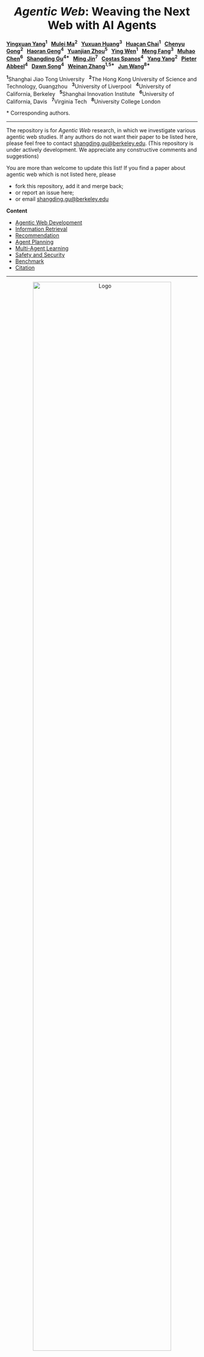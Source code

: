 
<h1 align="center" style="font-size: 30px;"><strong><em>Agentic Web</em></strong>: Weaving the Next Web with AI Agents</h1>

**[Yingxuan Yang](#)<sup>1</sup>   [Mulei Ma](#)<sup>2</sup>   [Yuxuan Huang](#)<sup>3</sup>   [Huacan Chai](#)<sup>1</sup>   [Chenyu Gong](#)<sup>2</sup>   [Haoran Geng](#)<sup>4</sup>   [Yuanjian Zhou](#)<sup>5</sup>   [Ying Wen](#)<sup>1</sup>   [Meng Fang](#)<sup>3</sup>   [Muhao Chen](#)<sup>6</sup>   [Shangding Gu](#)<sup>4\*</sup>   [Ming Jin](#)<sup>7</sup>   [Costas Spanos](#)<sup>4</sup>   [Yang Yang](#)<sup>2</sup>   [Pieter Abbeel](#)<sup>4</sup>   [Dawn Song](#)<sup>4</sup>   [Weinan Zhang](#)<sup>1,5\*</sup>   [Jun Wang](#)<sup>8\*</sup>**

<sup>**1**</sup>Shanghai Jiao Tong University   <sup>**2**</sup>The Hong Kong University of Science and Technology, Guangzhou   <sup>**3**</sup>University of Liverpool   <sup>**4**</sup>University of California, Berkeley   <sup>**5**</sup>Shanghai Innovation Institute   <sup>**6**</sup>University of California, Davis   <sup>**7**</sup>Virginia Tech   <sup>**8**</sup>University College London

\* Corresponding authors.

---

The repository is for *Agentic Web* research, in which we investigate various agentic web studies. If any authors do not want their paper to be listed here, please feel free to contact <shangding.gu@berkeley.edu>. (This repository is under actively development. We appreciate any constructive comments and suggestions)


You are more than welcome to update this list! If you find a paper about agentic web which is not listed here, please

- fork this repository, add it and merge back;
- or report an issue here;
- or email shangding.gu@berkeley.edu

**Content**
- [Agentic Web Development](#agentic-web-development)
- [Information Retrieval](#information-retrieval)
- [Recommendation](#recommendation)
- [Agent Planning](#agent-planning)
- [Multi-Agent Learning](#multi-agent-learning)
- [Safety and Security](#safety-and-security)
- [Benchmark](#benchmark)
- [Citation](#citation)
---

<div align="center">
    <img src="./docs/figures/web-evolution.png" alt="Logo" width="85%">
</div>
<div align="center">
<b>Figure 1</b>: Web Evolution: From Directories to Agents.
</div>
</br>

<div align="center">
    <img src="./docs/figures/timeline-web-evolution.png" alt="Logo" width="85%">
</div>
<div align="center">
<b>Figure 2</b>: Timeline of Web Evolution: Three Major Eras. Note: These eras are not strictly separated. Transitions occurred gradually, and features of one era often coexisted with the next. Technologies and business models frequently overlapped during these transitions.
</div>

## Agentic Web Development
- [A Survey of AI Agent Registry Solutions](https://arxiv.org/pdf/2508.03095) by Aditi Singh, Abul Ehtesham, Ramesh Raskar, Mahesh Lambe, Pradyumna Chari, Jared James Grogan, Abhishek Singh, Saket Kumar. 2025
- [Using the NANDA Index Architecture in Practice: An Enterprise Perspective](https://www.arxiv.org/pdf/2508.03101) by Sichao Wang, Ramesh Raskar, Mahesh Lambe, Pradyumna Chari, Rekha Singhal, Shailja Gupta, Rajesh Ranjan, Ken Huang. 2025
- [Web3 x AI Agents: Landscape, Integrations, and Foundational Challenges](https://arxiv.org/pdf/2508.02773) by Yiming Shen, Jiashuo Zhang, Zhenzhe Shao, Wenxuan Luo, Yanlin Wang, Ting Chen, Zibin Zheng, Jiachi Chen. 2025
- [Plan-and-act: Improving planning of agents for long-horizon tasks](https://arxiv.org/pdf/2503.09572) by Erdogan, Lutfi Eren, Nicholas Lee, Sehoon Kim, Suhong Moon, Hiroki Furuta, Gopala Anumanchipalli, Kurt Keutzer, and Amir Gholami. 2025
- [A survey of webagents: Towards next-generation ai agents for web automation with large foundation models](https://arxiv.org/pdf/2503.23350v4) by Ning, Liangbo, Ziran Liang, Zhuohang Jiang, Haohao Qu, Yujuan Ding, Wenqi Fan, Xiao-yong Wei et al. 2025
- [WebDancer: Towards Autonomous Information Seeking Agency](https://arxiv.org/pdf/2505.22648) by Wu, Jialong, Baixuan Li, Runnan Fang, Wenbiao Yin, Liwen Zhang, Zhengwei Tao, Dingchu Zhang et al. 2025
- [From Web Search towards Agentic Deep Research: Incentivizing Search with Reasoning Agents](https://arxiv.org/pdf/2506.18959) by Zhang, Weizhi, Yangning Li, Yuanchen Bei, Junyu Luo, Guancheng Wan, Liangwei Yang, Chenxuan Xie et al. 2025
- [MA-RAG: Multi-Agent Retrieval-Augmented Generation via Collaborative Chain-of-Thought Reasoning](https://arxiv.org/pdf/2505.20096?) by Nguyen, Thang, Peter Chin, and Yu-Wing Tai. 2025 
- [Deep Research Agents: A Systematic Examination And Roadmap](https://arxiv.org/pdf/2506.18096) by Huang, Yuxuan, Yihang Chen, Haozheng Zhang, Kang Li, Meng Fang, Linyi Yang, Xiaoguang Li et al. 2025
- [ArchRAG: Attributed Community-based Hierarchical Retrieval-Augmented Generation](https://arxiv.org/pdf/2502.09891?) by Wang, Shu, Yixiang Fang, Yingli Zhou, Xilin Liu, and Yuchi Ma. 2025
- [Macrec: A multi-agent collaboration framework for recommendation](https://dl.acm.org/doi/pdf/10.1145/3626772.3657669) by Wang, Zhefan, Yuanqing Yu, Wendi Zheng, Weizhi Ma, and Min Zhang. 2024
- [Webarena: A realistic web environment for building autonomous agents](https://arxiv.org/pdf/2307.13854) by Zhou, Shuyan, Frank F. Xu, Hao Zhu, Xuhui Zhou, Robert Lo, Abishek Sridhar, Xianyi Cheng et al. 2023
- [Toolllm: Facilitating large language models to master 16000+ real-world apis](https://arxiv.org/pdf/2307.16789) by Qin, Yujia, Shihao Liang, Yining Ye, Kunlun Zhu, Lan Yan, Yaxi Lu, Yankai Lin et al. 2023
- [Api-bank: A comprehensive benchmark for tool-augmented llms](https://arxiv.org/pdf/2304.08244) by Li, Minghao, Yingxiu Zhao, Bowen Yu, Feifan Song, Hangyu Li, Haiyang Yu, Zhoujun Li, Fei Huang, and Yongbin Li.  2023
- [React: Synergizing reasoning and acting in language models](https://par.nsf.gov/servlets/purl/10451467) by Yao, Shunyu, Jeffrey Zhao, Dian Yu, Nan Du, Izhak Shafran, Karthik Narasimhan, and Yuan Cao. 2023
- [Voyager: An open-ended embodied agent with large language models](https://arxiv.org/pdf/2305.16291) by Wang, Guanzhi, Yuqi Xie, Yunfan Jiang, Ajay Mandlekar, Chaowei Xiao, Yuke Zhu, Linxi Fan, and Anima Anandkumar. 2023
- [Toolformer: Language models can teach themselves to use tools](https://proceedings.neurips.cc/paper_files/paper/2023/file/d842425e4bf79ba039352da0f658a906-Paper-Conference.pdf) by Schick, Timo, Jane Dwivedi-Yu, Roberto Dessì, Roberta Raileanu, Maria Lomeli, Eric Hambro, Luke Zettlemoyer, Nicola Cancedda, and Thomas Scialom.  2023
- [Swe-bench: Can language models resolve real-world github issues?](https://arxiv.org/pdf/2310.06770) by Jimenez, Carlos E., John Yang, Alexander Wettig, Shunyu Yao, Kexin Pei, Ofir Press, and Karthik Narasimhan. 2023
- [Hugginggpt: Solving ai tasks with chatgpt and its friends in hugging face](https://proceedings.neurips.cc/paper_files/paper/2023/file/77c33e6a367922d003ff102ffb92b658-Paper-Conference.pdf) by Shen, Yongliang, Kaitao Song, Xu Tan, Dongsheng Li, Weiming Lu, and Yueting Zhuang. 2023
- [Training language models to follow instructions with human feedback](https://proceedings.neurips.cc/paper_files/paper/2022/file/b1efde53be364a73914f58805a001731-Paper-Conference.pdf) by Ouyang, Long, Jeffrey Wu, Xu Jiang, Diogo Almeida, Carroll Wainwright, Pamela Mishkin, Chong Zhang et al. 2022
- [Webgpt: Browser-assisted question-answering with human feedback](https://arxiv.org/pdf/2112.09332) by Nakano, Reiichiro, Jacob Hilton, Suchir Balaji, Jeff Wu, Long Ouyang, Christina Kim, Christopher Hesse et al. 2021
- [Deep reinforcement learning for list-wise recommendations](https://arxiv.org/pdf/1801.00209) by Zhao, Xiangyu, Liang Zhang, Long Xia, Zhuoye Ding, Dawei Yin, and Jiliang Tang.  2019
- [SlateQ: A Tractable Decomposition for Reinforcement Learning with Recommendation Sets.](https://www.cs.toronto.edu/~cebly/Papers/SlateQ_IJCAI_2019.pdf) by Ie, Eugene, Vihan Jain, Jing Wang, Sanmit Narvekar, Ritesh Agarwal, Rui Wu, Heng-Tze Cheng, Tushar Chandra, and Craig Boutilier. 2019

## Information Retrieval

- [Agentic information retrieval](https://arxiv.org/pdf/2410.09713?) by Zhang, Weinan, Junwei Liao, Ning Li, Kounianhua Du, and Jianghao Lin. 2025
- [Large language models for generative information extraction: A survey](https://link.springer.com/content/pdf/10.1007/s11704-024-40555-y.pdf) by Xu, Derong, Wei Chen, Wenjun Peng, Chao Zhang, Tong Xu, Xiangyu Zhao, Xian Wu, Yefeng Zheng, Yang Wang, and Enhong Chen. 2024
- [Bias and unfairness in information retrieval systems: New challenges in the llm era](https://dl.acm.org/doi/pdf/10.1145/3637528.3671458) by Dai, Sunhao, Chen Xu, Shicheng Xu, Liang Pang, Zhenhua Dong, and Jun Xu. 2024
- [Retrieval-augmented code generation for universal information extraction](https://arxiv.org/pdf/2311.02962) by Guo, Yucan, Zixuan Li, Xiaolong Jin, Yantao Liu, Yutao Zeng, Wenxuan Liu, Xiang Li et al. 2024
- [Large language models for information retrieval: A survey](https://arxiv.org/pdf/2308.07107) by Zhu, Yutao, Huaying Yuan, Shuting Wang, Jiongnan Liu, Wenhan Liu, Chenlong Deng, Haonan Chen, Zheng Liu, Zhicheng Dou, and Ji-Rong Wen. 2023
- [Inpars-v2: Large language models as efficient dataset generators for information retrieval](https://arxiv.org/pdf/2301.01820) by Jeronymo, Vitor, Luiz Bonifacio, Hugo Abonizio, Marzieh Fadaee, Roberto Lotufo, Jakub Zavrel, and Rodrigo Nogueira. 2023
- [Unified structure generation for universal information extraction](https://arxiv.org/pdf/2203.12277) by Lu, Yaojie, Qing Liu, Dai Dai, Xinyan Xiao, Hongyu Lin, Xianpei Han, Le Sun, and Hua Wu. 2022
- [An Adversarial Imitation Click Model for Information Retrieval](https://dl.acm.org/doi/pdf/10.1145/3442381.3449913?casa_token=uxTFt1GHdzYAAAAA:oYcBl_NFP7Rx-rB1c6Ol_aGVykWPtWWBUmkjuulSP_eEONMgYsnJJOJRHobEUI5aTic8j88fz7qd) by Dai, Xinyi, Jianghao Lin, Weinan Zhang, Shuai Li, Weiwen Liu, Ruiming Tang, Xiuqiang He, Jianye Hao, Jun Wang, and Yong Yu. 2021
- [A survey on deep matrix factorizations](https://www.sciencedirect.com/science/article/pii/S1574013721000630?casa_token=X2qx6lyiRwgAAAAA:DDn-5yrnsytdljuWnDKVW0B_xmJGsM67KFR1nosP_37MiozL88O-dfysupN-KenOJ1YX7SDPJQ) by De Handschutter, Pierre, Nicolas Gillis, and Xavier Siebert. 2021
- [Deepcf: A unified framework of representation learning and matching function learning in recommender system](https://arxiv.org/pdf/1901.04704) by Deng, Zhi-Hong, Ling Huang, Chang-Dong Wang, Jian-Huang Lai, and Philip S. Yu.  2019
- [On the Equilibrium of Query Reformulation and Document Retrieval](https://dl.acm.org/doi/pdf/10.1145/3234944.3234962?casa_token=uohit0RoaXgAAAAA:kBBh30W1qHWnaYytiXtgLMGnvTszUPxfBSzLNA29Tik0gQ7-DeECH2lqzUM1Qim9kZ4OhisDxyHT) by Zou, Shihao, Guanyu Tao, Jun Wang, Weinan Zhang, and Dell Zhang. 2018
- [Irgan: A minimax game for unifying generative and discriminative information retrieval models](https://dl.acm.org/doi/pdf/10.1145/3077136.3080786?casa_token=ewZ3STWowa0AAAAA:GOB0cDaNh9gqsZd41Yu2CR_BPRiOrmaWoVa8iHhXw3FEASrhqe3W6rqs21FUYCWrCzuYuuV_nOyS) by Wang, Jun, Lantao Yu, Weinan Zhang, Yu Gong, Yinghui Xu, Benyou Wang, Peng Zhang, and Dell Zhang. 2017
- [Neural collaborative filtering](https://dl.acm.org/doi/pdf/10.1145/3038912.3052569?casa_token=voDsTiXaNKAAAAAA:RCPudBDnAYslj7UDu02FBvZAEN-vgTXy0ttzVpjDOVPi6TiXakxTw3vK18WV0POM8lcZTUh0e8fp) by  He, Xiangnan, Lizi Liao, Hanwang Zhang, Liqiang Nie, Xia Hu, and Tat-Seng Chua. 2017
- [DeepFM: a factorization-machine based neural network for CTR prediction](https://arxiv.org/pdf/1703.04247) by Guo, Huifeng, Ruiming Tang, Yunming Ye, Zhenguo Li, and Xiuqiang He. 2017
- [Wide & deep learning for recommender systems](https://dl.acm.org/doi/pdf/10.1145/2988450.2988454) by Cheng, Heng-Tze, Levent Koc, Jeremiah Harmsen, Tal Shaked, Tushar Chandra, Hrishi Aradhye, Glen Anderson et al. 2016
- [Autorec: Autoencoders meet collaborative filtering](https://dl.acm.org/doi/pdf/10.1145/2740908.2742726?casa_token=TPRVrykjKM0AAAAA:eOATJu7QXZu8KoFHwK6Zfbw6PJS1LrTCMDTXzIGKiwW02QHqTwmJDlDqCVoClCDKLYtrvFQBdvSm) by Sedhain, Suvash, Aditya Krishna Menon, Scott Sanner, and Lexing Xie.  2015
- [Top-k Retrieval using Facility Location Analysis](https://citeseerx.ist.psu.edu/document?repid=rep1&type=pdf&doi=f34d6ac976f927f30b91618437604500006de3d2) by Zuccon, Guido, Leif Azzopardi, Dell Zhang, and Jun Wang. 2012
- [Mean-variance analysis: A new document ranking theory in information retrieval](http://web4.cs.ucl.ac.uk/staff/jun.wang/papers/2009-ecir09-mva.pdf) by Wang, Jun. 2009
- [Portfolio theory of information retrieval](https://dl.acm.org/doi/pdf/10.1145/1571941.1571963?casa_token=D8WiNZD_4b8AAAAA:f2oduiAJ3xYRq6oNRlRV-w7FYKAIq9-SVwcEUm9BXXu0KloUsgg_mazWw6VRM4nm_X6jpY23eC2W) by Wang, Jun, and Jianhan Zhu. 2009
- [The probabilistic relevance framework: BM25 and beyond](https://www.nowpublishers.com/article/Details/INR-019) by Robertson, Stephen, and Hugo Zaragoza. 2009
- [Matrix factorization techniques for recommender systems](https://ieeexplore.ieee.org/document/5197422?denied=) by Koren, Yehuda, Robert Bell, and Chris Volinsky. 2009
- [Internet advertising and the generalized second-price auction: Selling billions of dollars worth of keywords](https://www.nber.org/system/files/working_papers/w11765/w11765.pdf) by Edelman, Benjamin, Michael Ostrovsky, and Michael Schwarz. 2007
- [A user-item relevance model for log-based collaborative filtering](https://citeseerx.ist.psu.edu/document?repid=rep1&type=pdf&doi=53d0c7d5563edb817f02b41515e68ffbc5a649fd) by Wang, Jun, Arjen P. De Vries, and Marcel JT Reinders. 2006 
- [Item-based collaborative filtering recommendation algorithms](https://dl.acm.org/doi/pdf/10.1145/371920.372071?casa_token=tJ1WytFOvQYAAAAA:VH6P6CmYuDJQkFZMw-YiD_zqnuJ_sDYXXcvn1QxZXRCe9q13cK6xZJs-gd7UfAv-bzF6vo6OjTYu) by Sarwar, Badrul, George Karypis, Joseph Konstan, and John Riedl. 2001
- [The PageRank citation ranking: Bringing order to the web](http://ilpubs.stanford.edu:8090/422/1/1999-66.pdf) by Page, Lawrence, Sergey Brin, Rajeev Motwani, and Terry Winograd. 1999
- [Indexing by latent semantic analysis](http://ryanrossi.com/teaching/search/papers/indexing_by_LSA.pdf) by Deerwester, Scott, Susan T. Dumais, George W. Furnas, Thomas K. Landauer, and Richard Harshman. 1990
- [A statistical interpretation of term specificity and its application in retrieval](https://www.emerald.com/insight/content/doi/10.1108/eb026526/full/html) by Sparck Jones, Karen.  1972

## Recommendation
- [A survey of large language model empowered agents for recommendation and search: Towards next-generation information retrieval](https://arxiv.org/pdf/2503.05659) by Zhang, Yu, Shutong Qiao, Jiaqi Zhang, Tzu-Heng Lin, Chen Gao, and Yong Li. 2025
- [A survey on llm-powered agents for recommender systems](https://arxiv.org/pdf/2502.10050?) by Peng, Qiyao, Hongtao Liu, Hua Huang, Qing Yang, and Minglai Shao. 2025
- [AgentRecBench: Benchmarking LLM Agent-based Personalized Recommender Systems](https://arxiv.org/pdf/2505.19623?) by Shang, Yu, Peijie Liu, Yuwei Yan, Zijing Wu, Leheng Sheng, Yuanqing Yu, Chumeng Jiang et al. 2025
- [Deep reinforcement learning based resource allocation for network slicing with massive MIMO](https://ieeexplore.ieee.org/stamp/stamp.jsp?arnumber=10186882) by Yan, Dandan, Benjamin K. Ng, Wei Ke, and Chan-Tong Lam. 2024
- [Macrec: A multi-agent collaboration framework for recommendation](https://dl.acm.org/doi/pdf/10.1145/3626772.3657669) by Wang, Zhefan, Yuanqing Yu, Wendi Zheng, Weizhi Ma, and Min Zhang. 2024
- [Raserec: Retrieval-augmented sequential recommendation](https://arxiv.org/pdf/2412.18378) by Zhao, Xinping, Baotian Hu, Yan Zhong, Shouzheng Huang, Zihao Zheng, Meng Wang, Haofen Wang, and Min Zhang. 2024
- [Probing early modification of gravity with Planck, ACT and SPT](https://arxiv.org/pdf/2308.12345) by Abellán, Guillermo Franco, Matteo Braglia, Mario Ballardini, Fabio Finelli, and Vivian Poulin. 2023
- [SlateQ: A Tractable Decomposition for Reinforcement Learning with Recommendation Sets](https://www.cs.toronto.edu/~cebly/Papers/SlateQ_IJCAI_2019.pdf) by Ie, Eugene, Vihan Jain, Jing Wang, Sanmit Narvekar, Ritesh Agarwal, Rui Wu, Heng-Tze Cheng, Tushar Chandra, and Craig Boutilier. 2019
- [Novelty and diversity metrics for recommender systems: choice, discovery and relevance](https://citeseerx.ist.psu.edu/document?repid=rep1&type=pdf&doi=ecb23352b3fd8abd32332790fda7aca59c498fdf) vy Castells, Pablo, Saúl Vargas, and Jun Wang. 2011
  


## Agent Planning
- [Plangenllms: A modern survey of llm planning capabilities](https://arxiv.org/pdf/2502.11221) by Wei, Hui, Zihao Zhang, Shenghua He, Tian Xia, Shijia Pan, and Fei Liu. 2025
- [Plan-and-act: Improving planning of agents for long-horizon tasks](https://arxiv.org/pdf/2503.09572) by Erdogan, Lutfi Eren, Nicholas Lee, Sehoon Kim, Suhong Moon, Hiroki Furuta, Gopala Anumanchipalli, Kurt Keutzer, and Amir Gholami. 2025
- [Acpbench: Reasoning about action, change, and planning](https://arxiv.org/pdf/2410.05669) by Kokel, Harsha, Michael Katz, Kavitha Srinivas, and Shirin Sohrabi. 2025
- [Natural plan: Benchmarking llms on natural language planning](https://arxiv.org/pdf/2406.04520) by Zheng, Huaixiu Steven, Swaroop Mishra, Hugh Zhang, Xinyun Chen, Minmin Chen, Azade Nova, Le Hou et al. 2024
- [Adaplanner: Adaptive planning from feedback with language models](https://proceedings.neurips.cc/paper_files/paper/2023/file/b5c8c1c117618267944b2617add0a766-Paper-Conference.pdf) by Sun, Haotian, Yuchen Zhuang, Lingkai Kong, Bo Dai, and Chao Zhang. 2023
- [Toolllm: Facilitating large language models to master 16000+ real-world apis](https://arxiv.org/pdf/2307.16789) by Qin, Yujia, Shihao Liang, Yining Ye, Kunlun Zhu, Lan Yan, Yaxi Lu, Yankai Lin et al. 2023
- [Webarena: A realistic web environment for building autonomous agents](https://arxiv.org/pdf/2307.13854) by Zhou, Shuyan, Frank F. Xu, Hao Zhu, Xuhui Zhou, Robert Lo, Abishek Sridhar, Xianyi Cheng et al. 2023
  
## Multi-Agent Learning
- [Realm-bench: A real-world planning benchmark for llms and multi-agent systems](https://arxiv.org/pdf/2502.18836) by Geng, Longling, and Edward Y. Chang. 2025
- [Autogen: Enabling next-gen LLM applications via multi-agent conversations](https://openreview.net/pdf?id=BAakY1hNKS) by Wu, Qingyun, Gagan Bansal, Jieyu Zhang, Yiran Wu, Beibin Li, Erkang Zhu, Li Jiang et al. 2024
- [Agentboard: An analytical evaluation board of multi-turn llm agents](https://proceedings.neurips.cc/paper_files/paper/2024/file/877b40688e330a0e2a3fc24084208dfa-Paper-Datasets_and_Benchmarks_Track.pdf) by Chang, Ma, Junlei Zhang, Zhihao Zhu, Cheng Yang, Yujiu Yang, Yaohui Jin, Zhenzhong Lan, Lingpeng Kong, and Junxian He. 2024
- [Learning to use tools via cooperative and interactive agents](https://arxiv.org/pdf/2403.03031) by Shi, Zhengliang, Shen Gao, Xiuyi Chen, Yue Feng, Lingyong Yan, Haibo Shi, Dawei Yin, Pengjie Ren, Suzan Verberne, and Zhaochun Ren. 2024
- [Camel: Communicative agents for" mind" exploration of large language model society](https://proceedings.neurips.cc/paper_files/paper/2023/file/a3621ee907def47c1b952ade25c67698-Paper-Conference.pdf) by Li, Guohao, Hasan Hammoud, Hani Itani, Dmitrii Khizbullin, and Bernard Ghanem. 2023
- [Agentverse: Facilitating multi-agent collaboration and exploring emergent behaviors in agents](https://cz5waila03cyo0tux1owpyofgoryroob.itic-sci.com/9C/54/B4/9C54B47616795A320E36FCB1EA595C91.pdf) by Chen, Weize, Yusheng Su, Jingwei Zuo, Cheng Yang, Chenfei Yuan, Chen Qian, Chi-Min Chan et al. 2023
- [Metagpt: Meta programming for multi-agent collaborative framework](https://arxiv.org/pdf/2308.00352) by Hong, Sirui, Xiawu Zheng, Jonathan Chen, Yuheng Cheng, Jinlin Wang, Ceyao Zhang, Zili Wang et al. 2023
- [Taxai: A dynamic economic simulator and benchmark for multi-agent reinforcement learning](https://arxiv.org/pdf/2309.16307) by Mi, Qirui, Siyu Xia, Yan Song, Haifeng Zhang, Shenghao Zhu, and Jun Wang. 2023
- [A Game-Theoretic Framework for Managing Risk in Multi-Agent Systems](https://proceedings.mlr.press/v202/slumbers23a/slumbers23a.pdf) by Slumbers, Oliver, David Henry Mguni, Stefano B. Blumberg, Stephen Marcus Mcaleer, Yaodong Yang, and Jun Wang. 2023
- [Chatdev: Communicative agents for software development](https://arxiv.org/pdf/2307.07924) by Qian, Chen, Wei Liu, Hongzhang Liu, Nuo Chen, Yufan Dang, Jiahao Li, Cheng Yang et al. 2023
- [MarlRank: Multi-agent Reinforced Learning to Rank](https://dl.acm.org/doi/pdf/10.1145/3357384.3358075?casa_token=e_YD3uJQKMgAAAAA:rFSxrP-KC0DtNPoeYgtkhZrWUHSA50bC3Dfsju1q5mftTb9EuFdsfH4Vg2Gor1gKtDwXF6Ibx8MV) by Zou, Shihao, Zhonghua Li, Mohammad Akbari, Jun Wang, and Peng Zhang. 2019
- [Magent: A many-agent reinforcement learning platform for artificial collective intelligence](https://arxiv.org/pdf/1712.00600) by Zheng, Lianmin, Jiacheng Yang, Han Cai, Ming Zhou, Weinan Zhang, Jun Wang, and Yong Yu. 2018
- [Real-Time Bidding with Multi-Agent Reinforcement Learning in Display Advertising](https://dl.acm.org/doi/pdf/10.1145/3269206.3272021?casa_token=MKQh5dDcz2oAAAAA:lYMjUiSArBDQRIM8pNzoAkh4R0eSA6-dl1UjW76veLPs4WoTYWSu_cjmssd7Qu5FXfsBj0ptW2Kk) by Jin, Junqi, Chengru Song, Han Li, Kun Gai, Jun Wang, and Weinan Zhang. 2018


## Safety and Security


- [Securing agentic ai: A comprehensive threat model and mitigation framework for generative ai agents](https://arxiv.org/pdf/2504.19956) by Narajala, Vineeth Sai, and Om Narayan.  2025
- [Open challenges in multi-agent security: Towards secure systems of interacting ai agents](https://arxiv.org/pdf/2505.02077) by de Witt, Christian Schroeder. 2025
- [Model context protocol (mcp): Landscape, security threats, and future research directions](https://arxiv.org/pdf/2503.23278?) by Hou, Xinyi, Yanjie Zhao, Shenao Wang, and Haoyu Wang. 2025
- [Ai agents under threat: A survey of key security challenges and future pathways](https://dl.acm.org/doi/pdf/10.1145/3716628) by Deng, Zehang, Yongjian Guo, Changzhou Han, Wanlun Ma, Junwu Xiong, Sheng Wen, and Yang Xiang. 2025
- [Enterprise-grade security for the model context protocol (mcp): Frameworks and mitigation strategies](https://arxiv.org/pdf/2504.08623?) by Narajala, Vineeth Sai, and Idan Habler. 2025
- [Position: AI Safety Must Embrace an Antifragile Perspective](https://openreview.net/pdf?id=WpePuya3Ki) by Jin, Ming, and Hyunin Lee. 2025
- [Red-teaming llm multi-agent systems via communication attacks](https://arxiv.org/pdf/2502.14847) by He, Pengfei, Yupin Lin, Shen Dong, Han Xu, Yue Xing, and Hui Liu. 2025
- [Skin-in-the-game: Decision making via multi-stakeholder alignment in llms](https://arxiv.org/pdf/2405.12933?) by Sel, Bilgehan, Priya Shanmugasundaram, Mohammad Kachuee, Kun Zhou, Ruoxi Jia, and Ming Jin. 2024
- [Ai safety in generative ai large language models: A survey](https://arxiv.org/pdf/2407.18369?) by Chua, Jaymari, Yun Li, Shiyi Yang, Chen Wang, and Lina Yao. 2024
- [Agent-safetybench: Evaluating the safety of llm agents](https://arxiv.org/pdf/2412.14470) by Zhang, Zhexin, Shiyao Cui, Yida Lu, Jingzhuo Zhou, Junxiao Yang, Hongning Wang, and Minlie Huang.
- [Mart: Improving llm safety with multi-round automatic red-teaming](https://arxiv.org/pdf/2311.07689) by Ge, Suyu, Chunting Zhou, Rui Hou, Madian Khabsa, Yi-Chia Wang, Qifan Wang, Jiawei Han, and Yuning Mao. 2023
- [Aart: Ai-assisted red-teaming with diverse data generation for new llm-powered applications](https://arxiv.org/pdf/2311.08592) by Radharapu, Bhaktipriya, Kevin Robinson, Lora Aroyo, and Preethi Lahoti.  2023
- [Red teaming language models with language models](https://arxiv.org/pdf/2202.03286) by Perez, Ethan, Saffron Huang, Francis Song, Trevor Cai, Roman Ring, John Aslanides, Amelia Glaese, Nat McAleese, and Geoffrey Irving. 2022
- [Improving alignment of dialogue agents via targeted human judgements](https://arxiv.org/pdf/2209.14375) by Glaese, Amelia, Nat McAleese, Maja Trębacz, John Aslanides, Vlad Firoiu, Timo Ewalds, Maribeth Rauh et al. 2022
- [Adversarial training for high-stakes reliability](https://proceedings.neurips.cc/paper_files/paper/2022/file/3c44405d619a6920384a45bce876b41e-Paper-Conference.pdf) by Ziegler, Daniel, Seraphina Nix, Lawrence Chan, Tim Bauman, Peter Schmidt-Nielsen, Tao Lin, Adam Scherlis et al. 2022
- [Analyzing dynamic adversarial training data in the limit](https://arxiv.org/pdf/2110.08514) by Wallace, Eric, Adina Williams, Robin Jia, and Douwe Kiela. 2021
- [Dynabench: Rethinking benchmarking in NLP](https://arxiv.org/pdf/2104.14337) by Kiela, Douwe, Max Bartolo, Yixin Nie, Divyansh Kaushik, Atticus Geiger, Zhengxuan Wu, Bertie Vidgen et al. 2021
- [Beyond accuracy: Behavioral testing of NLP models with CheckList](https://arxiv.org/pdf/2005.04118) by Ribeiro, Marco Tulio, Tongshuang Wu, Carlos Guestrin, and Sameer Singh.  2020
- [HateCheck: Functional tests for hate speech detection models](https://arxiv.org/pdf/2012.15606) by Röttger, Paul, Bertram Vidgen, Dong Nguyen, Zeerak Waseem, Helen Margetts, and Janet B. 2020
- [Recipes for safety in open-domain chatbots](https://arxiv.org/pdf/2010.07079) by Xu, Jing, Da Ju, Margaret Li, Y-Lan Boureau, Jason Weston, and Emily Dinan. 2020
- [Counterfactual fairness in text classification through robustness](https://dl.acm.org/doi/pdf/10.1145/3306618.3317950) by Garg, Sahaj, Vincent Perot, Nicole Limtiaco, Ankur Taly, Ed H. Chi, and Alex Beutel. 2019
- [Avoiding reasoning shortcuts: Adversarial evaluation, training, and model development for multi-hop QA](https://arxiv.org/pdf/1906.07132) by Jiang, Yichen, and Mohit Bansal.  2019
- [Build it break it fix it for dialogue safety: Robustness from adversarial human attack](https://arxiv.org/pdf/1908.06083) by Dinan, Emily, Samuel Humeau, Bharath Chintagunta, and Jason Weston. 2019
- [Adversarial NLI: A new benchmark for natural language understanding](https://arxiv.org/pdf/1910.14599) by Nie, Yixin, Adina Williams, Emily Dinan, Mohit Bansal, Jason Weston, and Douwe Kiela.  2019
- [The malicious use of artificial intelligence: Forecasting, prevention, and mitigation](https://arxiv.org/pdf/1802.07228) by Brundage, Miles, Shahar Avin, Jack Clark, Helen Toner, Peter Eckersley, Ben Garfinkel, Allan Dafoe et al. 2018
- [Measuring and mitigating unintended bias in text classification](https://dl.acm.org/doi/pdf/10.1145/3278721.3278729) by Dixon, Lucas, John Li, Jeffrey Sorensen, Nithum Thain, and Lucy Vasserman. 2018
- [Adversarial examples for evaluating reading comprehension systems](https://arxiv.org/pdf/1707.07328) by Jia, Robin, and Percy Liang. 2017
- [Concrete problems in AI safety](https://arxiv.org/pdf/1606.06565) by Amodei, Dario, Chris Olah, Jacob Steinhardt, Paul Christiano, John Schulman, and Dan Mané. 2016

<!-- 7.22 -->

## Benchmark

- [Safearena: Evaluating the safety of autonomous web agents](https://arxiv.org/pdf/2503.04957) by Tur, Ada Defne, Nicholas Meade, Xing Han Lù, Alejandra Zambrano, Arkil Patel, Esin Durmus, Spandana Gella, Karolina Stańczak, and Siva Reddy. 2025
- [An Illusion of Progress? Assessing the Current State of Web Agents](https://arxiv.org/pdf/2504.01382) by Xue, Tianci, Weijian Qi, Tianneng Shi, Chan Hee Song, Boyu Gou, Dawn Song, Huan Sun, and Yu Su. 2025
- [Workarena: How capable are web agents at solving common knowledge work tasks?](https://arxiv.org/pdf/2403.07718) by Drouin, Alexandre, Maxime Gasse, Massimo Caccia, Issam H. Laradji, Manuel Del Verme, Tom Marty, Léo Boisvert et al.  2024
- [The browsergym ecosystem for web agent research](https://arxiv.org/pdf/2412.05467) by Chezelles, De, Thibault Le Sellier, Sahar Omidi Shayegan, Lawrence Keunho Jang, Xing Han Lù, Ori Yoran, Dehan Kong et al. 2024
- [VisualWebArena: Evaluating Multimodal Agents on Realistic Visual Web Tasks](https://arxiv.org/pdf/2401.13649) by Koh, Jing Yu, Robert Lo, Lawrence Jang, Vikram Duvvur, Ming Chong Lim, Po-Yu Huang, Graham Neubig, Shuyan Zhou, Ruslan Salakhutdinov, and Daniel Fried. 2024
- [St-webagentbench: A benchmark for evaluating safety and trustworthiness in web agents](https://arxiv.org/pdf/2410.06703) by Levy, Ido, Ben Wiesel, Sami Marreed, Alon Oved, Avi Yaeli, and Segev Shlomov. 2024
- [R-Judge: Benchmarking Safety Risk Awareness for LLM Agents](https://arxiv.org/pdf/2401.10019) by Yuan, Tongxin, Zhiwei He, Lingzhong Dong, Yiming Wang, Ruijie Zhao, Tian Xia, Lizhen Xu et al. 2024
- [Webshop: Towards scalable real-world web interaction with grounded language agents](https://proceedings.neurips.cc/paper_files/paper/2022/file/82ad13ec01f9fe44c01cb91814fd7b8c-Paper-Conference.pdf) by Yao, Shunyu, Howard Chen, John Yang, and Karthik Narasimhan. 2022


## Citation
If you find the repository useful, please cite the study
``` Bash
@article{yang2025agentic,
  title={Agentic Web: Weaving the Next Web with AI Agents},
  author={Yang, Yingxuan and Ma, Mulei and Huang, Yuxuan and Chai, Huacan and Gong, Chenyu and Geng, Haoran and Zhou, Yuanjian and Wen, Ying and Fang, Meng and Chen, Muhao and others},
  journal={arXiv preprint arXiv:2507.21206},
  year={2025}
}

```

